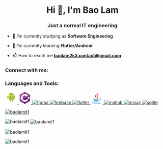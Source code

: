 <h1 align="center">Hi 👋, I'm Bao Lam</h1>
<h3 align="center">Just a normal IT engineering</h3>



- 🔭 I’m currently studying as **Software Engineering**

- 🌱 I’m currently learning **Flutter/Android**

- 📫 How to reach me **baolam2k3.contact@gmail.com**

<h3 align="left">Connect with me:</h3>
<p align="left">
</p>

<h3 align="left">Languages and Tools:</h3>
<p align="left"> <a href="https://developer.android.com" target="_blank" rel="noreferrer"> <img src="https://raw.githubusercontent.com/devicons/devicon/master/icons/android/android-original-wordmark.svg" alt="android" width="40" height="40"/> </a> <a href="https://www.w3schools.com/cs/" target="_blank" rel="noreferrer"> <img src="https://raw.githubusercontent.com/devicons/devicon/master/icons/csharp/csharp-original.svg" alt="csharp" width="40" height="40"/> </a> <a href="https://www.figma.com/" target="_blank" rel="noreferrer"> <img src="https://www.vectorlogo.zone/logos/figma/figma-icon.svg" alt="figma" width="40" height="40"/> </a> <a href="https://firebase.google.com/" target="_blank" rel="noreferrer"> <img src="https://www.vectorlogo.zone/logos/firebase/firebase-icon.svg" alt="firebase" width="40" height="40"/> </a> <a href="https://flutter.dev" target="_blank" rel="noreferrer"> <img src="https://www.vectorlogo.zone/logos/flutterio/flutterio-icon.svg" alt="flutter" width="40" height="40"/> </a> <a href="https://www.java.com" target="_blank" rel="noreferrer"> <img src="https://raw.githubusercontent.com/devicons/devicon/master/icons/java/java-original.svg" alt="java" width="40" height="40"/> </a> <a href="https://www.mathworks.com/" target="_blank" rel="noreferrer"> <img src="https://upload.wikimedia.org/wikipedia/commons/2/21/Matlab_Logo.png" alt="matlab" width="40" height="40"/> </a> <a href="https://www.microsoft.com/en-us/sql-server" target="_blank" rel="noreferrer"> <img src="https://www.svgrepo.com/show/303229/microsoft-sql-server-logo.svg" alt="mssql" width="40" height="40"/> </a> <a href="https://www.sqlite.org/" target="_blank" rel="noreferrer"> <img src="https://www.vectorlogo.zone/logos/sqlite/sqlite-icon.svg" alt="sqlite" width="40" height="40"/> </a> </p>


<p align="left"> <a href="https://github.com/ryo-ma/github-profile-trophy"><img src="https://github-profile-trophy.vercel.app/?username=baolamit1" alt="baolamit1" /></a> </p>

<p><img align="left" src="https://github-readme-stats.vercel.app/api/top-langs?username=baolamit1&show_icons=true&locale=en&layout=compact" alt="baolamit1" /></p>

<p>&nbsp;<img align="center" src="https://github-readme-stats.vercel.app/api?username=baolamit1&show_icons=true&locale=en" alt="baolamit1" /></p>

<p><img align="center" src="https://github-readme-streak-stats.herokuapp.com/?user=baolamit1&" alt="baolamit1" /></p>


<p align="left"> <img src="https://komarev.com/ghpvc/?username=baolamit1&label=Profile%20views&color=0e75b6&style=flat" alt="baolamit1" /> </p>
